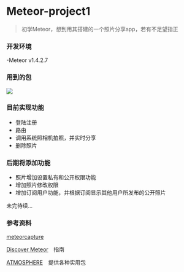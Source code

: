 # Meteor-project1
>初学Meteor，想到用其搭建的一个照片分享app，若有不足望指正

### 开发环境
-Meteor v1.4.2.7

### 用到的包
![](http://ol6za00s5.bkt.clouddn.com/Meteor-list.PNG)

### 目前实现功能
- 登陆注册
- 路由
- 调用系统照相机拍照，并实时分享
- 删除照片

### 后期将添加功能
- 照片增加设置私有和公开权限功能
- 增加照片修改权限
- 增加订阅用户功能，并根据订阅显示其他用户所发布的公开照片

未完待续...




### 参考资料
[meteorcapture](http://meteorcapture.com/)

[Discover Meteor](http://zh.discovermeteor.com/)　指南

[ATMOSPHERE](https://atmospherejs.com/gwendall/template-animations)　提供各种实用包
